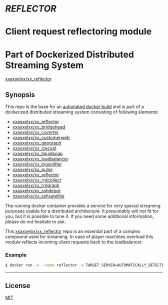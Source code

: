 # ***REFLECTOR***
# Client request reflectoring module
# Part of Dockerized Distributed Streaming System

[xxaxxelxx/xx_reflector](https://index.docker.io/u/xxaxxelxx/xx_reflector/)

## Synopsis
This repo is the base for an [automated docker build](https://hub.docker.com/r/xxaxxelxx/xx_reflector/) and is part of a dockerized distributed streaming system consisting of following elements:
* [xxaxxelxx/xx_reflector](https://github.com/xxaxxelxx/xx_reflector)
* [xxaxxelxx/xx_bridgehead](https://github.com/xxaxxelxx/xx_bridgehead)
* [xxaxxelxx/xx_coverter](https://github.com/xxaxxelxx/xx_converter)
* [xxaxxelxx/xx_customerweb](https://github.com/xxaxxelxx/xx_customerweb)
* [xxaxxelxx/xx_geograph](https://github.com/xxaxxelxx/xx_geograph)
* [xxaxxelxx/xx_icecast](https://github.com/xxaxxelxx/xx_icecast)
* [xxaxxelxx/xx_liquidsoap](https://github.com/xxaxxelxx/xx_liquidsoap)
* [xxaxxelxx/xx_loadbalancer](https://github.com/xxaxxelxx/xx_loadbalancer)
* [xxaxxelxx/xx_logsplitter](https://github.com/xxaxxelxx/xx_logsplitter)
* [xxaxxelxx/xx_pulse](https://github.com/xxaxxelxx/xx_pulse)
* [xxaxxelxx/xx_reflector](https://github.com/xxaxxelxx/xx_reflector)
* [xxaxxelxx/xx_rrdcollect](https://github.com/xxaxxelxx/xx_rrdcollect)
* [xxaxxelxx/xx_rrdgraph](https://github.com/xxaxxelxx/xx_rrdgraph)
* [xxaxxelxx/xx_sshdepot](https://github.com/xxaxxelxx/xx_sshdepot)
* [xxaxxelxx/xx_sshsatellite](https://github.com/xxaxxelxx/xx_sshsatellite)

The running docker container provides a service for very special streaming purposes usable for a distributed architecture.
It presumably will not fit for you, but it is possible to tune it. If you need some additional information, please do not hesitate to ask.

This [xxaxxelxx/xx_reflector](https://hub.docker.com/r/xxaxxelxx/xx_reflector/) repo is an essential part of a complex compound used for streaming.
In case of player machines overload this module reflects incoming client requests back to the loadbalancer.

### Example
```bash
$ docker run -d --name reflector -e TARGET_SERVER=AUTOMATICALLY_DETECTED -e TARGET_PORT=8000 -p 80:80 --restart=always xxaxxelxx/xx_reflector
```
***

## License

[MIT](https://github.com/xxaxxelxx/xx_Liquidsoap/blob/master/LICENSE.md)

